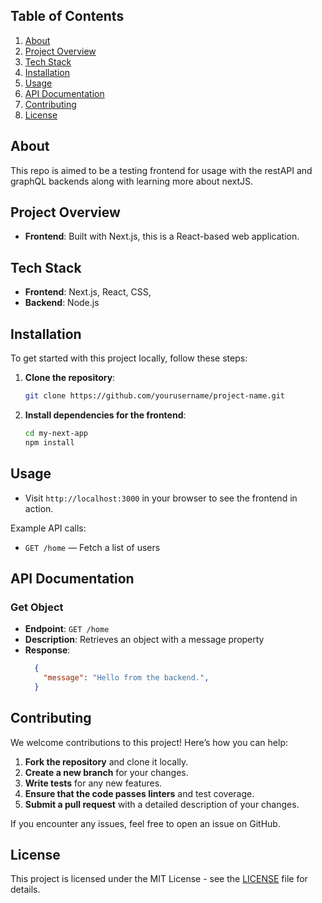 ## Table of Contents
1. [About](#about)
1. [Project Overview](#project-overview)
3. [Tech Stack](#tech-stack)
4. [Installation](#installation)
5. [Usage](#usage)
6. [API Documentation](#api-documentation)
7. [Contributing](#contributing)
8. [License](#license)

## About 

This repo is aimed to be a testing frontend for usage with the restAPI and graphQL backends along  with learning more about nextJS.

## Project Overview

- **Frontend**: Built with Next.js, this is a React-based web application.

## Tech Stack

- **Frontend**: Next.js, React, CSS,
- **Backend**: Node.js

## Installation

To get started with this project locally, follow these steps:

1. **Clone the repository**:
   ```bash
   git clone https://github.com/yourusername/project-name.git
   ```

2. **Install dependencies for the frontend**:
   ```bash
   cd my-next-app
   npm install
   ```

## Usage

- Visit `http://localhost:3000` in your browser to see the frontend in action.

Example API calls:
- `GET /home` — Fetch a list of users

## API Documentation

### Get Object
- **Endpoint**: `GET /home`
- **Description**: Retrieves an object with a message property
- **Response**:
  ```json
    {
      "message": "Hello from the backend.",
    }
  ```

## Contributing

We welcome contributions to this project! Here’s how you can help:

1. **Fork the repository** and clone it locally.
2. **Create a new branch** for your changes.
3. **Write tests** for any new features.
4. **Ensure that the code passes linters** and test coverage.
5. **Submit a pull request** with a detailed description of your changes.

If you encounter any issues, feel free to open an issue on GitHub.

## License

This project is licensed under the MIT License - see the [LICENSE](LICENSE) file for details.
